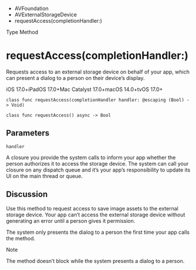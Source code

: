 

- AVFoundation
- AVExternalStorageDevice
-  requestAccess(completionHandler:) 

Type Method

# requestAccess(completionHandler:)

Requests access to an external storage device on behalf of your app, which can present a dialog to a person on their device’s display.

iOS 17.0+iPadOS 17.0+Mac Catalyst 17.0+macOS 14.0+tvOS 17.0+

``` source
class func requestAccess(completionHandler handler: @escaping (Bool) -> Void)
```

``` source
class func requestAccess() async -> Bool
```

## Parameters 

`handler`  

A closure you provide the system calls to inform your app whether the person authorizes it to access the storage device. The system can call your closure on any dispatch queue and it’s your app’s responsibility to update its UI on the main thread or queue.

## Discussion

Use this method to request access to save image assets to the external storage device. Your app can’t access the external storage device without generating an error until a person gives it permission.

The system only presents the dialog to a person the first time your app calls the method.

Note

The method doesn’t block while the system presents a dialog to a person.

